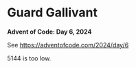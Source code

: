 # Guard Gallivant

**Advent of Code: Day 6, 2024**

See https://adventofcode.com/2024/day/6


5144 is too low.